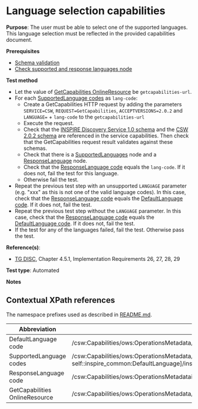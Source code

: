 # Language selection capabilities

**Purpose**: The user must be able to select one of the supported languages.
This language selection must be reflected in the provided capabilities document.

**Prerequisites**

* [Schema validation](http://inspire.ec.europa.eu/id/ats/discovery-service/3.1/csw-iso-ap/schema-validation)
* [Check supported and response languages node](http://inspire.ec.europa.eu/id/ats/discovery-service/3.1/csw-iso-ap/supported-and-response-languages-node)

**Test method**

* Let the value of [GetCapabilities OnlineResource](#getcap-href) be ```getcapabilities-url```.
* For each [SupportedLanguage codes](#supported-languages) as ```lang-code```:
  * Create a GetCapabilities HTTP request by adding the parameters ```SERVICE=CSW```, ```REQUEST=GetCapabilities```, ```ACCEPTVERSIONS=2.0.2``` and ```LANGUAGE=``` + ```lang-code``` to the ```getcapabilities-url```
  * Execute the request. 
  * Check that the [INSPIRE Discovery Service 1.0 schema](http://inspire.ec.europa.eu/schemas/inspire_ds/1.0/inspire_ds.xsd) and the [CSW 2.0.2 schema](http://schemas.opengis.net/csw/2.0.2/csw.xsd) are referenced in the service capabilities. Then check that the GetCapabilities request result validates against these schemas.
  * Check that there is a [SupportedLanguages](#SupportedLanguages) node and a [ResponseLanguage](ResponseLanguage) node.
  * Check that the [ResponseLanguage code](#response-language) equals the ```lang-code```. If it does not, fail the test for this language.
  * Otherwise fail the test.
* Repeat the previous test step with an unsupported `LANGUAGE` parameter (e.g. "xxx" as this is not one of the valid language codes). In this case, check that the [ResponseLanguage code](#response-language) equals the [DefaultLanguage code](#default-language). If it does not, fail the test.
* Repeat the previous test step without the `LANGUAGE` parameter. In this case, check that the [ResponseLanguage code](#response-language) equals the [DefaultLanguage code](#default-language). If it does not, fail the test.
* If the test for any of the languages failed, fail the test. Otherwise pass the test.

**Reference(s)**:

* [TG DISC](http://inspire.ec.europa.eu/id/ats/discovery-service/3.1/csw-iso-ap/README#ref_TG_DISC), Chapter 4.5.1, Implementation Requirements 26, 27, 28, 29

**Test type**: Automated

**Notes**

## Contextual XPath references

The namespace prefixes used as described in [README.md](http://inspire.ec.europa.eu/id/ats/discovery-service/3.1/csw-iso-ap/README#namespaces).

Abbreviation                                               |  XPath expression
---------------------------------------------------------- | -------------------------------------------------------------------------
DefaultLanguage code <a name="default-language"></a>   | /csw:Capabilities/ows:OperationsMetadata/inspire_ds:ExtendedCapabilities[1]/inspire_common:SupportedLanguages/inspire_common:DefaultLanguage/inspire_common:Language
SupportedLanguage codes <a name="supported-languages"></a>   | /csw:Capabilities/ows:OperationsMetadata/inspire_ds:ExtendedCapabilities[1]/inspire_common:SupportedLanguages/*[self::inspire_common:SupportedLanguage or self::inspire_common:DefaultLanguage]/inspire_common:Language
ResponseLanguage code <a name="response-language"></a>   | /csw:Capabilities/ows:OperationsMetadatainspire_ds:ExtendedCapabilities[1]/inspire_common:ResponseLanguage/inspire_common:Language
GetCapabilities OnlineResource <a name="getcap-href"></a> | /csw:Capabilities/ows:OperationsMetadata/ows:Operation[@name="GetCapabilities"]/ows:DCP/ows:HTTP/ows:Get/@xlink:href
